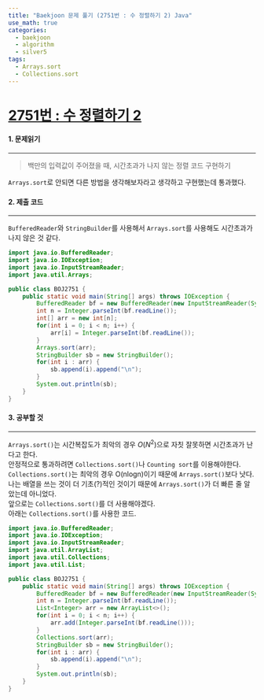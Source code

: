 ```yaml
---
title: "Baekjoon 문제 풀기 (2751번 : 수 정렬하기 2) Java"
use_math: true
categories:
  - baekjoon
  - algorithm
  - silver5
tags:
  - Arrays.sort
  - Collections.sort
---
```



# [2751번 : 수 정렬하기 2](https://www.acmicpc.net/problem/2751)



#### 1. 문제읽기
---

> 백만의 입력값이 주어졌을 때, 시간초과가 나지 않는 정렬 코드 구현하기   

`Arrays.sort`로 안되면 다른 방법을 생각해보자라고 생각하고 구현했는데 통과했다.  


#### 2. 제출 코드 
---

`BufferedReader`와 `StringBuilder`를 사용해서 `Arrays.sort`를 사용해도 시간초과가 나지 않은 것 같다.  


```java
import java.io.BufferedReader;
import java.io.IOException;
import java.io.InputStreamReader;
import java.util.Arrays;

public class BOJ2751 {
    public static void main(String[] args) throws IOException {
        BufferedReader bf = new BufferedReader(new InputStreamReader(System.in));
        int n = Integer.parseInt(bf.readLine());
        int[] arr = new int[n];
        for(int i = 0; i < n; i++) {
            arr[i] = Integer.parseInt(bf.readLine());
        }
        Arrays.sort(arr);
        StringBuilder sb = new StringBuilder();
        for(int i : arr) {
            sb.append(i).append("\n");
        }
        System.out.println(sb);
    }
}

```




#### 3. 공부할 것
---

`Arrays.sort()`는 시간복잡도가 최악의 경우 $O(N^2)$으로 자칫 잘못하면 시간초과가 난다고 한다.   
안정적으로 통과하려면 `Collections.sort()`나 `Counting sort`를 이용해야한다.  
`Collections.sort()`는 최악의 경우 O(nlogn)이기 때문에 `Arrays.sort()`보다 낫다.  
나는 배열을 쓰는 것이 더 기초(?)적인 것이기 때문에 `Arrays.sort()`가 더 빠른 줄 알았는데 아니었다.  
앞으로는 `Collections.sort()`를 더 사용해야겠다.  
아래는 `Collections.sort()`를 사용한 코드.  

```java
import java.io.BufferedReader;
import java.io.IOException;
import java.io.InputStreamReader;
import java.util.ArrayList;
import java.util.Collections;
import java.util.List;

public class BOJ2751 {
    public static void main(String[] args) throws IOException {
        BufferedReader bf = new BufferedReader(new InputStreamReader(System.in));
        int n = Integer.parseInt(bf.readLine());
        List<Integer> arr = new ArrayList<>();
        for(int i = 0; i < n; i++) {
            arr.add(Integer.parseInt(bf.readLine()));
        }
        Collections.sort(arr);
        StringBuilder sb = new StringBuilder();
        for(int i : arr) {
            sb.append(i).append("\n");
        }
        System.out.println(sb);
    }
}

```

